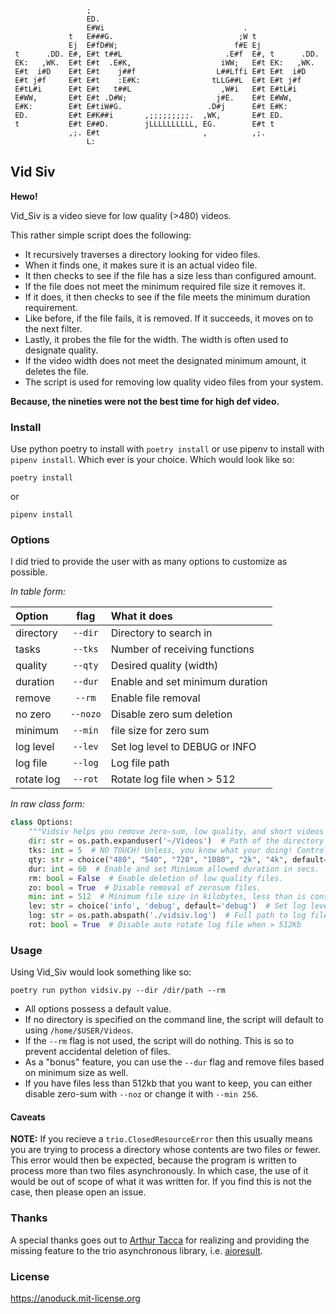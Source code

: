 ```text
                 ;                                                   
                 ED.                                                 
                 E#Wi                               .                
             t   E###G.                            ;W t              
             Ej  E#fD#W;                          f#E Ej             
 t      .DD. E#, E#t t##L                       .E#f  E#, t      .DD.
 EK:   ,WK.  E#t E#t  .E#K,                    iWW;   E#t EK:   ,WK. 
 E#t  i#D    E#t E#t    j##f                  L##Lffi E#t E#t  i#D   
 E#t j#f     E#t E#t    :E#K:                tLLG##L  E#t E#t j#f    
 E#tL#i      E#t E#t   t##L                    ,W#i   E#t E#tL#i     
 E#WW,       E#t E#t .D#W;                    j#E.    E#t E#WW,      
 E#K:        E#t E#tiW#G.                   .D#j      E#t E#K:       
 ED.         E#t E#K##i       ,;;;;;;;;;.  ,WK,       E#t ED.        
 t           E#t E##D.        jLLLLLLLLLL, EG.        E#t t          
             ,;. E#t                       ,          ,;.            
                 L:                                              
```

## Vid Siv

__Hewo!__

Vid_Siv is a video sieve for low quality (>480) videos.

This rather simple script does the following:
- It recursively traverses a directory looking for video files.
- When it finds one, it makes sure it is an actual video file.
- It then checks to see if the file has a size less than configured amount.
- If the file does not meet the minimum required file size it removes it.
- If it does, it then checks to see if the file meets the minimum duration requirement.
- Like before, if the file fails, it is removed. If it succeeds, it moves on to the next filter.
- Lastly, it probes the file for the width. The width is often used to designate quality.
- If the video width does not meet the designated minimum amount, it deletes the file.
- The script is used for removing low quality video files from your system.

__Because, the nineties were not the best time for high def video.__

### Install

Use python poetry to install with `poetry install` or use pipenv to install with `pipenv install`. Which ever
is your choice. Which would look like so:

```commandline
poetry install
```
or
```commandline
pipenv install
```

### Options

I did tried to provide the user with as many options to customize as possible.

_In table form:_

| Option     |   flag   | What it does                    |
|:-----------|:--------:|:--------------------------------|
| directory  | `--dir`  | Directory to search in          |
| tasks      | `--tks`  | Number of receiving functions   |
| quality    | `--qty`  | Desired quality (width)         |
| duration   | `--dur`  | Enable and set minimum duration |
| remove     |  `--rm`  | Enable file removal             |
| no zero    | `--nozo` | Disable zero sum deletion       |
| minimum    | `--min`  | file size for zero sum          |
| log level  | `--lev`  | Set log level to DEBUG or INFO  |
| log file   | `--log`  | Log file path                   |
| rotate log | `--rot`  | Rotate log file when > 512      |

_In raw class form:_

```python
class Options:
    """Vidsiv helps you remove zero-sum, low quality, and short videos from folders recursively."""
    dir: str = os.path.expanduser('~/Videos')  # Path of the directory you want sieved.
    tks: int = 5  # NO TOUCH! Unless, you know what your doing! Controls number of channel receiving functions
    qty: str = choice("480", "540", "720", "1080", "2k", "4k", default='720')  # Minimum desired quality (width)
    dur: int = 60  # Enable and set Minimum allowed duration in secs.
    rm: bool = False  # Enable deletion of low quality files.
    zo: bool = True  # Disable removal of zerosum files.
    min: int = 512  # Minimum file size in kilobytes, less than is considered zero-sum.
    lev: str = choice('info', 'debug', default='debug')  # Set log level to either INFO or DEBUG
    log: str = os.path.abspath('./vidsiv.log')  # Full path to log file.
    rot: bool = True  # Disable auto rotate log file when > 512Kb
```

### Usage

Using Vid_Siv would look something like so:

```commandline
poetry run python vidsiv.py --dir /dir/path --rm
```
* All options possess a default value.
* If no directory is specified on the command line, the script will default to using `/home/$USER/Videos`.
* If the `--rm` flag is not used, the script will do nothing. This is so to prevent accidental deletion of files.
* As a "bonus" feature, you can use the `--dur` flag and remove files based on minimum size as well.
* If you have files less than 512kb that you want to keep, you can either disable zero-sum with `--noz` or change
it with `--min 256`.

#### Caveats

__NOTE:__ If you recieve a `trio.ClosedResourceError` then this usually means you are trying to process a directory
whose contents are two files or fewer. This error would then be expected, because the program is written to
process more than two files asynchronously. In which case, the use of it would be out of scope of what it was 
written for. If you find this is not the case, then please open an issue.  

### Thanks

A special thanks goes out to [Arthur Tacca](https://github.com/arthur-tacca) for realizing and providing the
missing feature to the trio asynchronous library, i.e. [aioresult](https://github.com/arthur-tacca/aioresult).  

### License
https://anoduck.mit-license.org
